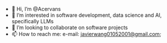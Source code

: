 - 👋 Hi, I’m @Acervans
- 👀 I’m interested in software development, data science and AI, specifically LLMs
- 💞️ I’m looking to collaborate on software projects
- 📫 How to reach me: e-mail: javierwang01052001@gmail.com;

<!---
Acervans/Acervans is a ✨ special ✨ repository because its `README.md` (this file) appears on your GitHub profile.
You can click the Preview link to take a look at your changes.
--->
